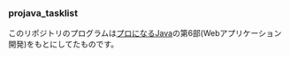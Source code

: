 ### projava_tasklist

このリポジトリのプログラムは[プロになるJava](https://gihyo.jp/book/2022/978-4-297-12685-8)の第6部(Webアプリケーション開発)をもとにしてたものです。
